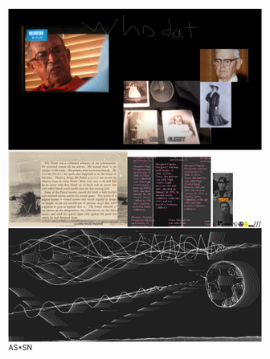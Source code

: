 <img src="whodat.png"></img>
<img src="Popcorn_fetish_in_the_cornfield.png" width="47%"></img><img src="DOUGHERTY.png" WIDTH="33%"></img>
<img src="methodical.png" width="8%"></img><img src="..png" width="2%"></img><img src="...png" width="2%"></img><img src="....png" width="2%"></img><img src="assasin.png" width="2%">///</a>
<img src="boson_cannon.png">AS*SN</a>
